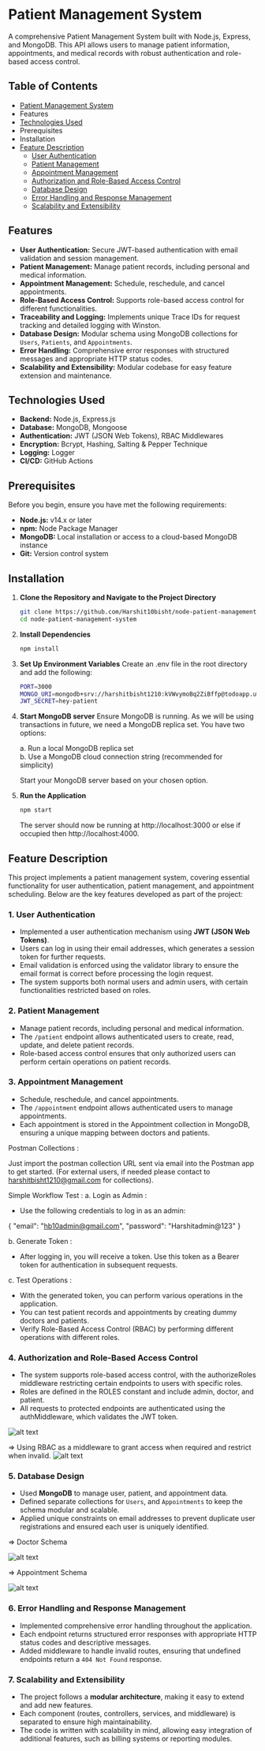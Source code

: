 # Patient Management System
A comprehensive Patient Management System built with Node.js, Express, and MongoDB. This API allows users to manage patient information, appointments, and medical records with robust authentication and role-based access control.

## Table of Contents

- [Patient Management System](#patient-management-system)
- Features
- [Technologies Used](#technologies-used)
- Prerequisites
- Installation
- [Feature Description](#feature-description)
  - [User Authentication](#1-user-authentication)
  - [Patient Management](#2-patient-management)
  - [Appointment Management](#3-appointment-management)
  - [Authorization and Role-Based Access Control](#4-authorization-and-role-based-access-control)
  - [Database Design](#6-database-design)
  - [Error Handling and Response Management](#7-error-handling-and-response-management)
  - [Scalability and Extensibility](#8-scalability-and-extensibility)

## Features

- **User Authentication:** Secure JWT-based authentication with email validation and session management.
- **Patient Management:** Manage patient records, including personal and medical information.
- **Appointment Management:** Schedule, reschedule, and cancel appointments.
- **Role-Based Access Control:** Supports role-based access control for different functionalities.
- **Traceability and Logging:** Implements unique Trace IDs for request tracking and detailed logging with Winston.
- **Database Design:** Modular schema using MongoDB collections for `Users`, `Patients`, and `Appointments`.
- **Error Handling:** Comprehensive error responses with structured messages and appropriate HTTP status codes.
- **Scalability and Extensibility:** Modular codebase for easy feature extension and maintenance.

## Technologies Used

- **Backend:** Node.js, Express.js
- **Database:** MongoDB, Mongoose
- **Authentication:** JWT (JSON Web Tokens), RBAC Middlewares
- **Encryption:** Bcrypt, Hashing, Salting & Pepper Technique
- **Logging:** Logger
- **CI/CD:** GitHub Actions

## Prerequisites

Before you begin, ensure you have met the following requirements:

- **Node.js:** v14.x or later
- **npm:** Node Package Manager
- **MongoDB:** Local installation or access to a cloud-based MongoDB instance
- **Git:** Version control system

## Installation

1. **Clone the Repository and Navigate to the Project Directory**

     ```bash
     git clone https://github.com/Harshit10bisht/node-patient-management-system.git
     cd node-patient-management-system
     ```
2. **Install Dependencies**
     ```bash
     npm install
     ```
3. **Set Up Environment Variables**
   Create an .env file in the root directory and add the following:
   
    ```bash
    PORT=3000
    MONGO_URI=mongodb+srv://harshitbisht1210:kVWvymoBq2ZiBffp@todoapp.uwzwekw.mongodb.net/?retryWrites=true&w=majority&appName=ToDoApp
    JWT_SECRET=hey-patient
    ```
4. **Start MongoDB server**
   Ensure MongoDB is running. As we will be using transactions in future, we need a MongoDB replica set. You have two options:
   
   a. Run a local MongoDB replica set  
   b. Use a MongoDB cloud connection string (recommended for simplicity)

   Start your MongoDB server based on your chosen option.

6. **Run the Application**
     ```bash
     npm start
     ```
     The server should now be running at http://localhost:3000 or else if occupied then http://localhost:4000.
  
## Feature Description

This project implements a patient management system, covering essential functionality for user authentication, patient management, and appointment scheduling. Below are the key features developed as part of the project:

### 1. **User Authentication**
   - Implemented a user authentication mechanism using **JWT (JSON Web Tokens)**.
   - Users can log in using their email addresses, which generates a session token for further requests.
   - Email validation is enforced using the validator library to ensure the email format is correct before processing the login request.
   - The system supports both normal users and admin users, with certain functionalities restricted based on roles.

### 2. **Patient Management**
   - Manage patient records, including personal and medical information.
   - The `/patient` endpoint allows authenticated users to create, read, update, and delete patient records.
   - Role-based access control ensures that only authorized users can perform certain operations on patient records.

### 3. **Appointment Management**
   - Schedule, reschedule, and cancel appointments.
   - The `/appointment` endpoint allows authenticated users to manage appointments.
   - Each appointment is stored in the Appointment collection in MongoDB, ensuring a unique mapping between doctors and patients.

Postman Collections :

Just import the postman collection URL sent via email into the Postman app to get started.
(For external users, if needed please contact to harshitbisht1210@gmail.com for collections).

Simple Workflow Test :
a. Login as Admin :
- Use the following credentials to log in as an admin:

{
   "email": "hb10admin@gmail.com",
   "password": "Harshitadmin@123"
}
   
b. Generate Token :
- After logging in, you will receive a token. Use this token as a Bearer token for authentication in subsequent requests.

c. Test Operations :
- With the generated token, you can perform various operations in the application.
- You can test patient records and appointments by creating dummy doctors and patients.
- Verify Role-Based Access Control (RBAC) by performing different operations with different roles.

### 4. **Authorization and Role-Based Access Control**
   - The system supports role-based access control, with the authorizeRoles middleware restricting certain endpoints to users with specific roles.
   - Roles are defined in the ROLES constant and include admin, doctor, and patient.
   - All requests to protected endpoints are authenticated using the authMiddleware, which validates the JWT token.

![alt text](public/image-2.png)

=> Using RBAC as a middleware to grant access when required and restrict when invalid.
![alt text](public/image-3.png)

### 5. **Database Design**
   - Used **MongoDB** to manage user, patient, and appointment data.
   - Defined separate collections for `Users`, and `Appointments` to keep the schema modular and scalable.
   - Applied unique constraints on email addresses to prevent duplicate user registrations and ensured each user is uniquely identified.

=> Doctor Schema

![alt text](public/image.png)


=> Appointment Schema

![alt text](public/image-1.png)

### 6. **Error Handling and Response Management**
   - Implemented comprehensive error handling throughout the application.
   - Each endpoint returns structured error responses with appropriate HTTP status codes and descriptive messages.
   - Added middleware to handle invalid routes, ensuring that undefined endpoints return a `404 Not Found` response.

### 7. **Scalability and Extensibility**
   - The project follows a **modular architecture**, making it easy to extend and add new features.
   - Each component (routes, controllers, services, and middleware) is separated to ensure high maintainability.
   - The code is written with scalability in mind, allowing easy integration of additional features, such as billing systems or reporting modules.
